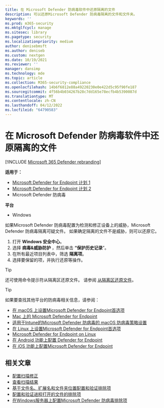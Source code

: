 ```yaml
---
title: 在 Microsoft Defender 防病毒软件中还原隔离的文件
description: 可以还原Microsoft Defender 防病毒隔离的文件和文件夹。
keywords: ''
ms.prod: m365-security
ms.mktglfcycl: manage
ms.sitesec: library
ms.pagetype: security
ms.localizationpriority: medium
author: denisebmsft
ms.author: deniseb
ms.custom: nextgen
ms.date: 10/19/2021
ms.reviewer: ''
manager: dansimp
ms.technology: mde
ms.topic: article
ms.collection: M365-security-compliance
ms.openlocfilehash: 14b6f6812e88a49220230e0e422d5c95f90fe187
ms.sourcegitcommit: 4f56b4b034267b28c7dd165e78ecfb4b5390087d
ms.translationtype: MT
ms.contentlocale: zh-CN
ms.lasthandoff: 04/12/2022
ms.locfileid: "64790583"
---
```

# <a name="restore-quarantined-files-in-microsoft-defender-antivirus"></a>在 Microsoft Defender 防病毒软件中还原隔离的文件

[!INCLUDE [Microsoft 365 Defender rebranding](../../includes/microsoft-defender.md)]


**适用于：**
- [Microsoft Defender for Endpoint 计划 1](https://go.microsoft.com/fwlink/p/?linkid=2154037)
- [Microsoft Defender for Endpoint 计划 2](https://go.microsoft.com/fwlink/p/?linkid=2154037)
- Microsoft Defender 防病毒

**平台**
- Windows

如果Microsoft Defender 防病毒配置为检测和修正设备上的威胁，Microsoft Defender 防病毒隔离可疑文件。 如果确定隔离的文件不是威胁，则可以还原它。

1. 打开 **Windows 安全中心**。
2. 选择 **病毒&威胁防护** ，然后单击 **“保护历史记录**”。
3. 在所有最近项目列表中，筛选 **隔离项**。
4. 选择要保留的项，并执行还原等操作。

> [!TIP]
> 还可使用命令提示符从隔离区还原文件。 请参阅 [从隔离区还原文件](/windows/security/threat-protection/microsoft-defender-atp/respond-file-alerts#restore-file-from-quarantine)。 

> [!TIP]
> 如果要查找其他平台的防病毒相关信息，请参阅：
> - [在 macOS 上设置Microsoft Defender for Endpoint首选项](mac-preferences.md)
> - [Mac 上的 Microsoft Defender for Endpoint](microsoft-defender-endpoint-mac.md)
> - [适用于Intune的Microsoft Defender 防病毒的 macOS 防病毒策略设置](/mem/intune/protect/antivirus-microsoft-defender-settings-macos)
> - [在 Linux 上设置Microsoft Defender for Endpoint首选项](linux-preferences.md)
> - [Microsoft Defender for Endpoint on Linux](microsoft-defender-endpoint-linux.md)
> - [在 Android 功能上配置 Defender for Endpoint](android-configure.md)
> - [在 iOS 功能上配置Microsoft Defender for Endpoint](ios-configure-features.md)

## <a name="related-articles"></a>相关文章

- [配置扫描修正](configure-remediation-microsoft-defender-antivirus.md)
- [查看扫描结果](review-scan-results-microsoft-defender-antivirus.md)
- [基于文件名、扩展名和文件夹位置配置和验证排除项](configure-extension-file-exclusions-microsoft-defender-antivirus.md)
- [配置和验证进程打开的文件的排除项](configure-process-opened-file-exclusions-microsoft-defender-antivirus.md)
- [在Windows服务器上配置Microsoft Defender 防病毒排除项](configure-server-exclusions-microsoft-defender-antivirus.md)